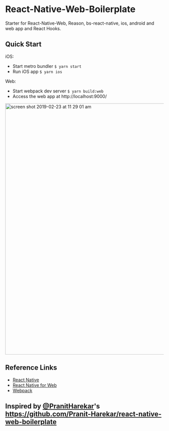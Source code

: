 # React-Native-Web-Boilerplate

Starter for React-Native-Web, Reason, bs-react-native, ios, android and web app and React Hooks.

## Quick Start

iOS:

- Start metro bundler `$ yarn start`
- Run iOS app `$ yarn ios`

Web:

- Start webpack dev server `$ yarn build:web`
- Access the web app at http://localhost:9000/

<img width="800" alt="screen shot 2019-02-23 at 11 29 01 am" src="https://user-images.githubusercontent.com/17886017/53289016-407e8e00-375e-11e9-9f75-39653af888fb.png">

## Reference Links

- [React Native](https://facebook.github.io/react-native/docs/getting-started.html)
- [React Native for Web](https://github.com/necolas/react-native-web)
- [Webpack](https://webpack.js.org/)

## Inspired by [@PranitHarekar](https://twitter.com/PranitHarekar)'s https://github.com/Pranit-Harekar/react-native-web-boilerplate
